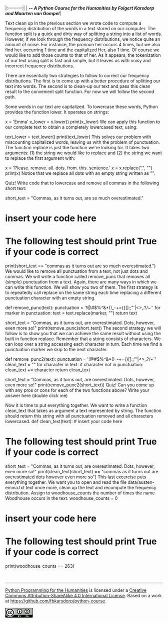
<BR>

|:-------:|
| <span style="font-size: 100%"><b>_-- A Python Course for the Humanities by Folgert Karsdorp and Maarten van Gompel_</b></span>|

Text clean up
In the previous section we wrote code to compute a frequency distribution of the words in a text stored on our computer. The function split is a quick and dirty way of splitting a string into a list of words. However, if we look through the frequency distributions, we notice quite an amount of noise. For instance, the pronoun her occurs 4 times, but we also find her. occurring 1 time and the capitalized Her, also 1 time. Of course we would like to add those counts to that of her. As it appears, the tokenization of our text using split is fast and simple, but it leaves us with noisy and incorrect frequency distributions.

There are essentially two strategies to follow to correct our frequency distributions. The first is to come up with a better procedure of splitting our text into words. The second is to clean-up our text and pass this clean result to the convenient split function. For now we will follow the second path.

Some words in our text are capitalized. To lowercase these words, Python provides the function lower. It operates on strings:

x = 'Emma'
x_lower = x.lower()
print(x_lower)
We can apply this function to our complete text to obtain a completely lowercased text, using:

text_lower = text.lower()
print(text_lower)
This solves our problem with miscounting capitalized words, leaving us with the problem of punctuation. The function replace is just the function we're looking for. It takes two arguments: (1) the string we would like to replace and (2) the string we want to replace the first argument with:

x = 'Please. remove. all. dots. from. this. sentence.'
x = x.replace(".", "")
print(x)
Notice that we replace all dots with an empty string written as "".

Quiz!
Write code that to lowercase and remove all commas in the following short text:

short_text = "Commas, as it turns out, are so much overestimated."
# insert your code here

# The following test should print True if your code is correct 
print(short_text == "commas as it turns out are so much overestimated.")
We would like to remove all punctuation from a text, not just dots and commas. We will write a function called remove_punc that removes all (simple) punctuation from a text. Again, there are many ways in which we can write this function. We will show you two of them. The first strategy is to repeatedly call replace on the same string each time replacing a different punctuation character with an empty string.

def remove_punc(text):
    punctuation = '!@#$%^&*()_-+={}[]:;"\'|<>,.?/~`'
    for marker in punctuation:
        text = text.replace(marker, "")
    return text

short_text = "Commas, as it turns out, are overestimated. Dots, however, even more so!"
print(remove_punc(short_text))
The second strategy we will follow is to show you that we can achieve the same result without using the built in function replace. Remember that a string consists of characters. We can loop over a string accessing each character in turn. Each time we find a punctuation marker we skip to the next character.

def remove_punc2(text):
    punctuation = '!@#$%^&*()_-+={}[]:;"\'|<>,.?/~`'
    clean_text = ""
    for character in text:
        if character not in punctuation:
            clean_text += character
    return clean_text

short_text = "Commas, as it turns out, are overestimated. Dots, however, even more so!"
print(remove_punc2(short_text))
Quiz!
Can you come up with any pros or cons for each of the two functions above?
Write your answer here (double click me)

Now it is time to put everything together. We want to write a function clean_text that takes as argument a text represented by string. The function should return this string with all punctuation removed and all characters lowercased.
def clean_text(text):
    # insert your code here
    
# The following test should print True if your code is correct 
short_text = "Commas, as it turns out, are overestimated. Dots, however, even more so!"
print(clean_text(short_text) == 
      "commas as it turns out are overestimated dots however even more so")
This last excercise puts everything together. We want you to open and read the file data/austen-emma.txt text once more, clean up the text and recompute the frequency distribution. Assign to woodhouse_counts the number of times the name Woodhouse occurs in the text.
woodhouse_counts = 0
# insert your code here

# The following test should print True if your code is correct 
print(woodhouse_counts == 263)

<BR>

----

[Python Programming for the Humanities](http://fbkarsdorp.github.io/python-course) is licensed under a [Creative Commons Attribution-ShareAlike 4.0 International License](https://creativecommons.org/licenses/by-sa/4.0/). Based on a work at https://github.com/fbkarsdorp/python-course.

![Creative Commons](../graphics/CreativeCommons.png)

